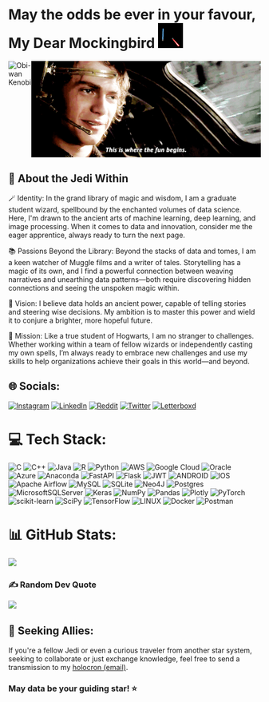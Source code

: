 # May the odds be ever in your favour, My Dear Mockingbird <img src="https://github.com/Lokesh-Balamurugan/Lokesh-Balamurugan/blob/main/39.gif" width="50px">

<div style="display: flex; justify-content: space-between;">
  <img src="https://github.com/Lokesh-Balamurugan/Lokesh-Balamurugan/blob/main/TITANS%20%22Doom%20Patrol%22%20Images%20Feature%20Our%20First%20Proper%20Look%20At%20DC%20Universe's%20Second%20Superhero%20Team.gif" alt="Obi-wan Kenobi" width="380px">
  <img src="https://github.com/Lokesh-Balamurugan/Lokesh-Balamurugan/blob/main/Let%20your%20imagination%20run%20wild.gif" alt="Anakin" width="460px">
</div>

## 🌌 About the Jedi Within

🪄 Identity: In the grand library of magic and wisdom, I am a graduate student wizard, spellbound by the enchanted volumes of data science. Here, I'm drawn to the ancient arts of machine learning, deep learning, and image processing. When it comes to data and innovation, consider me the eager apprentice, always ready to turn the next page.

📚 Passions Beyond the Library: Beyond the stacks of data and tomes, I am a keen watcher of Muggle films and a writer of tales. Storytelling has a magic of its own, and I find a powerful connection between weaving narratives and unearthing data patterns—both require discovering hidden connections and seeing the unspoken magic within.

🔮 Vision: I believe data holds an ancient power, capable of telling stories and steering wise decisions. My ambition is to master this power and wield it to conjure a brighter, more hopeful future.

🌌 Mission: Like a true student of Hogwarts, I am no stranger to challenges. Whether working within a team of fellow wizards or independently casting my own spells, I’m always ready to embrace new challenges and use my skills to help organizations achieve their goals in this world—and beyond.

## 🌐 Socials:
[![Instagram](https://img.shields.io/badge/Instagram-%23E4405F.svg?logo=Instagram&logoColor=white)](https://instagram.com/the_1ast_jedi_) [![LinkedIn](https://img.shields.io/badge/LinkedIn-%230077B5.svg?logo=linkedin&logoColor=white)](https://linkedin.com/in/lokeshvb) [![Reddit](https://img.shields.io/badge/Reddit-%23FF4500.svg?logo=Reddit&logoColor=white)](https://reddit.com/user/LokRox) [![Twitter](https://img.shields.io/badge/Twitter-%231DA1F2.svg?logo=Twitter&logoColor=white)](https://twitter.com/daLastSkywalk3r) 
[![Letterboxd](https://img.shields.io/badge/Letterboxd-Profile-green)](https://letterboxd.com/LastSkywalk3r/)

# 💻 Tech Stack:
![C](https://img.shields.io/badge/c-%2300599C.svg?style=for-the-badge&logo=c&logoColor=white) ![C++](https://img.shields.io/badge/c++-%2300599C.svg?style=for-the-badge&logo=c%2B%2B&logoColor=white) ![Java](https://img.shields.io/badge/java-%23ED8B00.svg?style=for-the-badge&logo=java&logoColor=white) ![R](https://img.shields.io/badge/r-%23276DC3.svg?style=for-the-badge&logo=r&logoColor=white) ![Python](https://img.shields.io/badge/python-3670A0?style=for-the-badge&logo=python&logoColor=ffdd54) ![AWS](https://img.shields.io/badge/AWS-%23FF9900.svg?style=for-the-badge&logo=amazon-aws&logoColor=white) ![Google Cloud](https://img.shields.io/badge/Google%20Cloud-%234285F4.svg?style=for-the-badge&logo=google-cloud&logoColor=white) ![Oracle](https://img.shields.io/badge/Oracle-F80000?style=for-the-badge&logo=oracle&logoColor=white) ![Azure](https://img.shields.io/badge/azure-%230072C6.svg?style=for-the-badge&logo=azure-devops&logoColor=white) ![Anaconda](https://img.shields.io/badge/Anaconda-%2344A833.svg?style=for-the-badge&logo=anaconda&logoColor=white) ![FastAPI](https://img.shields.io/badge/FastAPI-005571?style=for-the-badge&logo=fastapi) ![Flask](https://img.shields.io/badge/flask-%23000.svg?style=for-the-badge&logo=flask&logoColor=white) ![JWT](https://img.shields.io/badge/JWT-black?style=for-the-badge&logo=JSON%20web%20tokens) ![ANDROID](https://img.shields.io/badge/android-%2320232a.svg?style=for-the-badge&logo=android&logoColor=%a4c639) ![IOS](https://img.shields.io/badge/IOS-%2320232a.svg?style=for-the-badge&logo=apple&logoColor=white) ![Apache Airflow](https://img.shields.io/badge/Apache%20Airflow-017CEE?style=for-the-badge&logo=Apache%20Airflow&logoColor=white) ![MySQL](https://img.shields.io/badge/mysql-%2300f.svg?style=for-the-badge&logo=mysql&logoColor=white) ![SQLite](https://img.shields.io/badge/sqlite-%2307405e.svg?style=for-the-badge&logo=sqlite&logoColor=white) 	![Neo4J](https://img.shields.io/badge/Neo4j-008CC1?style=for-the-badge&logo=neo4j&logoColor=white) ![Postgres](https://img.shields.io/badge/postgres-%23316192.svg?style=for-the-badge&logo=postgresql&logoColor=white) ![MicrosoftSQLServer](https://img.shields.io/badge/Microsoft%20SQL%20Sever-CC2927?style=for-the-badge&logo=microsoft%20sql%20server&logoColor=white) ![Keras](https://img.shields.io/badge/Keras-%23D00000.svg?style=for-the-badge&logo=Keras&logoColor=white) ![NumPy](https://img.shields.io/badge/numpy-%23013243.svg?style=for-the-badge&logo=numpy&logoColor=white) ![Pandas](https://img.shields.io/badge/pandas-%23150458.svg?style=for-the-badge&logo=pandas&logoColor=white) ![Plotly](https://img.shields.io/badge/Plotly-%233F4F75.svg?style=for-the-badge&logo=plotly&logoColor=white) ![PyTorch](https://img.shields.io/badge/PyTorch-%23EE4C2C.svg?style=for-the-badge&logo=PyTorch&logoColor=white) ![scikit-learn](https://img.shields.io/badge/scikit--learn-%23F7931E.svg?style=for-the-badge&logo=scikit-learn&logoColor=white) ![SciPy](https://img.shields.io/badge/SciPy-%230C55A5.svg?style=for-the-badge&logo=scipy&logoColor=%white) ![TensorFlow](https://img.shields.io/badge/TensorFlow-%23FF6F00.svg?style=for-the-badge&logo=TensorFlow&logoColor=white) ![LINUX](https://img.shields.io/badge/Linux-FCC624?style=for-the-badge&logo=linux&logoColor=black) ![Docker](https://img.shields.io/badge/docker-%230db7ed.svg?style=for-the-badge&logo=docker&logoColor=white) ![Postman](https://img.shields.io/badge/Postman-FF6C37?style=for-the-badge&logo=postman&logoColor=white)

# 📊 GitHub Stats:
![](https://github-readme-stats.vercel.app/api/top-langs/?username=Lokesh-Balamurugan&theme=vision-friendly-dark&hide_border=false&include_all_commits=false&count_private=false&layout=compact)

### ✍️ Random Dev Quote
![](https://quotes-github-readme.vercel.app/api?type=horizontal&theme=tokyonight)

<!-- Proudly created with GPRM ( https://gprm.itsvg.in ) -->

## 💼 Seeking Allies:

If you're a fellow Jedi or even a curious traveler from another star system, seeking to collaborate or just exchange knowledge, feel free to send a transmission to my [holocron (email)](mailto:lokeshrox2000@gmail.com).

### May data be your guiding star! ⭐️
